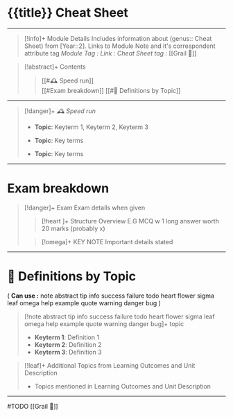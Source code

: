 # {{title}} Cheat Sheet
---
> [!info]+ Module Details
> Includes information about (genus:: Cheat Sheet) from [Year::2]. Links to Module Note and it's correspondent attribute tag 
> *Module Tag :* 
> *Link :* 
> *Cheat Sheet tag :* [[Grail 🩷]]
> 


> [!abstract]+ Contents
> 
> > [[#🕰️ Speed run]]  
> > [[#Exam breakdown]]
> > [[#🧠 Definitions by Topic]]

---

> [!danger]+ _🕰️ Speed run_
> 
> - **Topic**: Keyterm 1, Keyterm 2, Keyterm 3
>  
> - **Topic**: Key terms
> 
> - **Topic**: Key terms

---
# Exam breakdown

> [!danger]+ Exam
> Exam details when given
> 
> 
> > [!heart ]+ Structure Overview
> > E.G MCQ w 1 long answer worth 20 marks (probably x)
> 
> > [!omega]+ KEY NOTE
> > Important details stated

---
# 🧠 Definitions by Topic

( **Can use :** note abstract tip info success failure todo heart flower sigma leaf omega help example quote warning danger bug )

> [!note abstract tip info success failure todo heart flower sigma leaf omega help example quote warning danger bug]+ topic
> - **Keyterm 1**: Definition 1
> - **Keyterm 2**: Definition 2
> - **Keyterm 3**: Definition 3


> [!leaf]+ Additional Topics from Learning Outcomes and Unit Description
> - Topics mentioned in Learning Outcomes and Unit Description

---
#TODO
[[Grail 🩷]]


